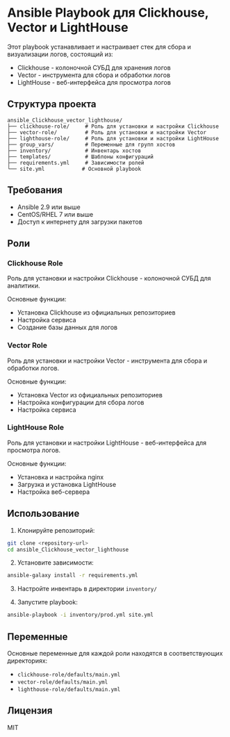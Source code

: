 # Ansible Playbook для Clickhouse, Vector и LightHouse

Этот playbook устанавливает и настраивает стек для сбора и визуализации логов, состоящий из:
- Clickhouse - колоночной СУБД для хранения логов
- Vector - инструмента для сбора и обработки логов
- LightHouse - веб-интерфейса для просмотра логов

## Структура проекта

```
ansible_Clickhouse_vector_lighthouse/
├── clickhouse-role/     # Роль для установки и настройки Clickhouse
├── vector-role/         # Роль для установки и настройки Vector
├── lighthouse-role/     # Роль для установки и настройки LightHouse
├── group_vars/          # Переменные для групп хостов
├── inventory/           # Инвентарь хостов
├── templates/           # Шаблоны конфигураций
├── requirements.yml     # Зависимости ролей
└── site.yml            # Основной playbook
```

## Требования

- Ansible 2.9 или выше
- CentOS/RHEL 7 или выше
- Доступ к интернету для загрузки пакетов

## Роли

### Clickhouse Role

Роль для установки и настройки Clickhouse - колоночной СУБД для аналитики.

Основные функции:
- Установка Clickhouse из официальных репозиториев
- Настройка сервиса
- Создание базы данных для логов

### Vector Role

Роль для установки и настройки Vector - инструмента для сбора и обработки логов.

Основные функции:
- Установка Vector из официальных репозиториев
- Настройка конфигурации для сбора логов
- Настройка сервиса

### LightHouse Role

Роль для установки и настройки LightHouse - веб-интерфейса для просмотра логов.

Основные функции:
- Установка и настройка nginx
- Загрузка и установка LightHouse
- Настройка веб-сервера

## Использование

1. Клонируйте репозиторий:
```bash
git clone <repository-url>
cd ansible_Clickhouse_vector_lighthouse
```

2. Установите зависимости:
```bash
ansible-galaxy install -r requirements.yml
```

3. Настройте инвентарь в директории `inventory/`

4. Запустите playbook:
```bash
ansible-playbook -i inventory/prod.yml site.yml
```

## Переменные

Основные переменные для каждой роли находятся в соответствующих директориях:
- `clickhouse-role/defaults/main.yml`
- `vector-role/defaults/main.yml`
- `lighthouse-role/defaults/main.yml`

## Лицензия

MIT

